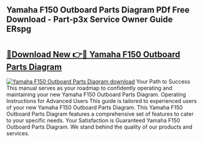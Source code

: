 ## Yamaha F150 Outboard Parts Diagram PDf Free Download - Part-p3x Service Owner Guide ERspg

# <h2><a href="http://dfrjgfh.blite.top/?on=Yamaha+F150+Outboard+Parts+Diagram">🔗Download New 👉🔴 Yamaha F150 Outboard Parts Diagram</a></h2>

[![Yamaha F150 Outboard Parts Diagram download](https://i.imgur.com/lujVjoI.png)](http://dfrjgfh.blite.top/?on=Yamaha+F150+Outboard+Parts+Diagram)
Your Path to Success This manual serves as your roadmap to confidently operating and maintaining your new Yamaha F150 Outboard Parts Diagram. Operating Instructions for Advanced Users This guide is tailored to experienced users of your new Yamaha F150 Outboard Parts Diagram. This Yamaha F150 Outboard Parts Diagram features a comprehensive set of features to cater to your specific needs. Your Satisfaction is Guaranteed Yamaha F150 Outboard Parts Diagram. We stand behind the quality of our products and services.
